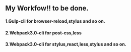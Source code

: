 ## My Workfow!! to be done.

#### 1.Gulp-cli for browser-reload,stylus and so on.
#### 2.Webpack3.0-cli for post-css,less
#### 3.Webpack3.0-cli for stylus,react,less,stylus and so on.
